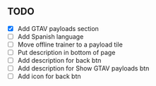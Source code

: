 ## TODO
- [x] Add GTAV payloads section
- [ ] Add Spanish language
- [ ] Move offline trainer to a payload tile
- [ ] Put description in bottom of page
- [ ] Add description for back btn 
- [ ] Add description for Show GTAV payloads btn
- [ ] Add icon for back btn
